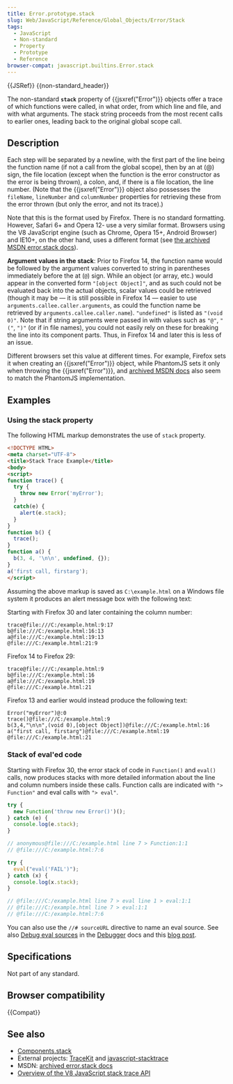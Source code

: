 ```yaml
---
title: Error.prototype.stack
slug: Web/JavaScript/Reference/Global_Objects/Error/Stack
tags:
  - JavaScript
  - Non-standard
  - Property
  - Prototype
  - Reference
browser-compat: javascript.builtins.Error.stack
---
```

{{JSRef}} {{non-standard_header}}

The non-standard **`stack`** property of {{jsxref("Error")}} objects offer
a trace of which functions were called, in what order, from which line and file,
and with what arguments. The stack string proceeds from the most recent calls to
earlier ones, leading back to the original global scope call.

## Description

Each step will be separated by a newline, with the first part of the line being
the function name (if not a call from the global scope), then by an at (@) sign,
the file location (except when the function is the error constructor as the
error is being thrown), a colon, and, if there is a file location, the line
number. (Note that the {{jsxref("Error")}} object also possesses the
`fileName`, `lineNumber` and `columnNumber` properties for retrieving these from
the error thrown (but only the error, and not its trace).)

Note that this is the format used by Firefox. There is no standard formatting.
However, Safari 6+ and Opera 12- use a very similar format. Browsers using the
V8 JavaScript engine (such as Chrome, Opera 15+, Android Browser) and IE10+, on
the other hand, uses a different format
(see [the archived MSDN error.stack docs](https://web.archive.org/web/20140210004225/https://msdn.microsoft.com/en-us/library/windows/apps/hh699850.aspx)).

**Argument values in the stack**: Prior to Firefox 14, the function name would
be followed by the argument values converted to string in parentheses
immediately before the at (`@`) sign. While an object (or array, etc.) would
appear in the converted form `"[object Object]"`, and as such could not be
evaluated back into the actual objects, scalar values could be retrieved (though
it may be — it is still possible in Firefox 14 — easier to use
`arguments.callee.caller.arguments`, as could the function name be retrieved by
`arguments.callee.caller.name`). `"undefined"` is listed as `"(void 0)"`. Note
that if string arguments were passed in with values such as `"@"`, `"("`, `")"`
(or if in file names), you could not easily rely on these for breaking the line
into its component parts. Thus, in Firefox 14 and later this is less of an
issue.

Different browsers set this value at different times. For example, Firefox sets
it when creating an {{jsxref("Error")}} object, while PhantomJS sets it
only when throwing the {{jsxref("Error")}},
and [archived MSDN docs](https://web.archive.org/web/20140210004225/https://msdn.microsoft.com/en-us/library/windows/apps/hh699850.aspx)
also seem to match the PhantomJS implementation.

## Examples

### Using the stack property

The following HTML markup demonstrates the use of `stack` property.

```html
<!DOCTYPE HTML>
<meta charset="UTF-8">
<title>Stack Trace Example</title>
<body>
<script>
function trace() {
  try {
    throw new Error('myError');
  }
  catch(e) {
    alert(e.stack);
  }
}
function b() {
  trace();
}
function a() {
  b(3, 4, '\n\n', undefined, {});
}
a('first call, firstarg');
</script>
```

Assuming the above markup is saved as `C:\example.html` on a Windows file system
it produces an alert message box with the following text:

Starting with Firefox 30 and later containing the column number:

```plain
trace@file:///C:/example.html:9:17
b@file:///C:/example.html:16:13
a@file:///C:/example.html:19:13
@file:///C:/example.html:21:9
```

Firefox 14 to Firefox 29:

```plain
trace@file:///C:/example.html:9
b@file:///C:/example.html:16
a@file:///C:/example.html:19
@file:///C:/example.html:21
```

Firefox 13 and earlier would instead produce the following text:

```plain
Error("myError")@:0
trace()@file:///C:/example.html:9
b(3,4,"\n\n",(void 0),[object Object])@file:///C:/example.html:16
a("first call, firstarg")@file:///C:/example.html:19
@file:///C:/example.html:21
```

### Stack of eval'ed code

Starting with Firefox 30, the error stack of code in `Function()` and `eval()`
calls, now produces stacks with more detailed information about the line and
column numbers inside these calls. Function calls are indicated with
`"> Function"` and eval calls with `"> eval"`.

```js
try {
  new Function('throw new Error()')();
} catch (e) {
  console.log(e.stack);
}

// anonymous@file:///C:/example.html line 7 > Function:1:1
// @file:///C:/example.html:7:6

try {
  eval("eval('FAIL')");
} catch (x) {
  console.log(x.stack);
}

// @file:///C:/example.html line 7 > eval line 1 > eval:1:1
// @file:///C:/example.html line 7 > eval:1:1
// @file:///C:/example.html:7:6
```

You can also use the `//# sourceURL` directive to name an eval source. See also
[Debug eval sources](/en-US/docs/Tools/Debugger/How_to/Debug_eval_sources) in
the [Debugger](/en-US/docs/Tools/Debugger) docs and this
[blog post](http://fitzgeraldnick.com/weblog/59/).

## Specifications

Not part of any standard.

## Browser compatibility

{{Compat}}

## See also

- [Components.stack](/en-US/docs/Components.stack)
- External projects: [TraceKit](https://github.com/csnover/TraceKit/) and
  [javascript-stacktrace](https://github.com/eriwen/javascript-stacktrace)
- MSDN:
  [archived error.stack docs](https://web.archive.org/web/20140210004225/https://msdn.microsoft.com/en-us/library/windows/apps/hh699850.aspx)
- [Overview of the V8 JavaScript stack trace API](https://github.com/v8/v8/wiki/Stack%20Trace%20API)

